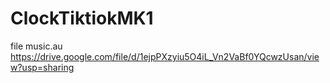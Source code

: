 # ClockTiktiokMK1
file music.au
https://drive.google.com/file/d/1ejpPXzyiu5O4iL_Vn2VaBf0YQcwzUsan/view?usp=sharing
